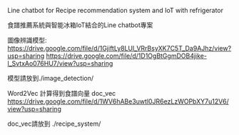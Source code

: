 Line chatbot for Recipe recommendation system and IoT with refrigerator

食譜推薦系統與智能冰箱IoT結合的Line chatbot專案

圖像辨識模型:
https://drive.google.com/file/d/1GjiftLy8LUl_VRrBsyXK7C5T_Da9AJhz/view?usp=sharing
https://drive.google.com/file/d/1D1OgBtGgmDOB4jike-l_SvtxAo076HU7/view?usp=sharing

模型請放到./image_detection/


Word2Vec 計算得到食譜向量 doc_vec
https://drive.google.com/file/d/1WV6hABe3uwtl0JR6ezLzWOPbXY7u12V6/view?usp=sharing

doc_vec請放到 ./recipe_system/ 
